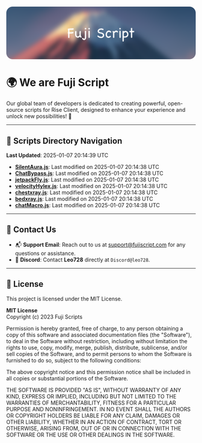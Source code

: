![Banner](.github/b.webp)

# 🌍 **We are Fuji Script**

Our global team of developers is dedicated to creating powerful, open-source scripts for Rise Client, designed to enhance your experience and unlock new possibilities! 🌟

---
<!-- SCRIPTS_NAVIGATION_START -->
## 📂 **Scripts Directory Navigation**

**Last Updated**: 2025-01-07 20:14:39 UTC

- **[SilentAura.js](scripts/SilentAura.js)**: Last modified on 2025-01-07 20:14:38 UTC
- **[ChatBypass.js](scripts/ChatBypass.js)**: Last modified on 2025-01-07 20:14:38 UTC
- **[jetpackFly.js](scripts/jetpackFly.js)**: Last modified on 2025-01-07 20:14:38 UTC
- **[velocityHylex.js](scripts/velocityHylex.js)**: Last modified on 2025-01-07 20:14:38 UTC
- **[chestxray.js](scripts/chestxray.js)**: Last modified on 2025-01-07 20:14:38 UTC
- **[bedxray.js](scripts/bedxray.js)**: Last modified on 2025-01-07 20:14:38 UTC
- **[chatMacro.js](scripts/chatMacro.js)**: Last modified on 2025-01-07 20:14:38 UTC

<!-- SCRIPTS_NAVIGATION_END -->

---

## 💬 **Contact Us**  
- 📬 **Support Email**: Reach out to us at [support@fujiscript.com](mailto:support@fujiscript.com) for any questions or assistance.  
- 💬 **Discord**: Contact **Leo728** directly at `Discord@leo728`.

---

## 📜 **License**

This project is licensed under the MIT License.  

**MIT License**  
Copyright (c) 2023 Fuji Scripts  

Permission is hereby granted, free of charge, to any person obtaining a copy of this software and associated documentation files (the "Software"), to deal in the Software without restriction, including without limitation the rights to use, copy, modify, merge, publish, distribute, sublicense, and/or sell copies of the Software, and to permit persons to whom the Software is furnished to do so, subject to the following conditions:  

The above copyright notice and this permission notice shall be included in all copies or substantial portions of the Software.  

THE SOFTWARE IS PROVIDED "AS IS", WITHOUT WARRANTY OF ANY KIND, EXPRESS OR IMPLIED, INCLUDING BUT NOT LIMITED TO THE WARRANTIES OF MERCHANTABILITY, FITNESS FOR A PARTICULAR PURPOSE AND NONINFRINGEMENT. IN NO EVENT SHALL THE AUTHORS OR COPYRIGHT HOLDERS BE LIABLE FOR ANY CLAIM, DAMAGES OR OTHER LIABILITY, WHETHER IN AN ACTION OF CONTRACT, TORT OR OTHERWISE, ARISING FROM, OUT OF OR IN CONNECTION WITH THE SOFTWARE OR THE USE OR OTHER DEALINGS IN THE SOFTWARE.  

